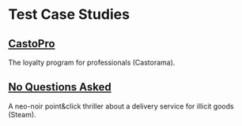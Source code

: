 # Test Case Studies

## [CastoPro](/Test_Case_Studies/CastoPro)
The loyalty program for professionals (Castorama).

## [No Questions Asked](/Test_Case_Studies/No_Questions_Asked)
A neo-noir point&click thriller about a delivery service for illicit goods (Steam).
